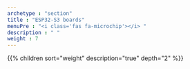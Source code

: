 ```yaml
---
archetype : "section"
title : "ESP32-S3 boards"
menuPre : "<i class='fas fa-microchip'></i> "
description : " "
weight : 7
---
```

{{% children sort="weight" description="true" depth="2" %}}